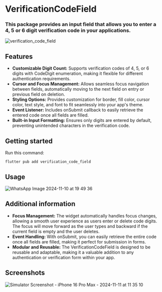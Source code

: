 # VerificationCodeField

### This package provides an input field that allows you to enter a 4, 5 or 6 digit verification code in your applications.
![verification_code_field](https://github.com/user-attachments/assets/222b891a-e13c-4cd2-a64b-eca8c9bf5271)

## Features
- **Customizable Digit Count:** Supports verification codes of 4, 5, or 6 digits with CodeDigit enumeration, making it flexible for different authentication requirements.
- **Cursor and Focus Management:** Allows seamless focus navigation between fields, automatically moving to the next field on entry or previous field on deletion.
- **Styling Options:** Provides customization for border, fill color, cursor color, text style, and font to fit seamlessly into your app's theme.
- **Event Listener:** Includes onSubmit callback to easily retrieve the entered code once all fields are filled.
- **Built-in Input Formatting:** Ensures only digits are entered by default, preventing unintended characters in the verification code.

## Getting started
Run this command:
```
flutter pub add verification_code_field
```

## Usage
![WhatsApp Image 2024-11-10 at 19 49 36](https://github.com/user-attachments/assets/bb3ba272-d316-4d1c-bac8-0def51657bce)

## Additional information
- **Focus Management:** The widget automatically handles focus changes, allowing a smooth user experience as users enter or delete code digits. The focus will move forward as the user types and backward if the current field is empty and the user deletes.
- **Event Handling:** With onSubmit, you can easily retrieve the entire code once all fields are filled, making it perfect for submission in forms.
- **Modular and Reusable:** The VerificationCodeField is designed to be reusable and adaptable, making it a valuable addition to any authentication or verification form within your app.

## Screenshots
![Simulator Screenshot - iPhone 16 Pro Max - 2024-11-11 at 11 35 10](https://github.com/user-attachments/assets/7792ee0c-74a7-439b-85a6-9770f63ac861)
